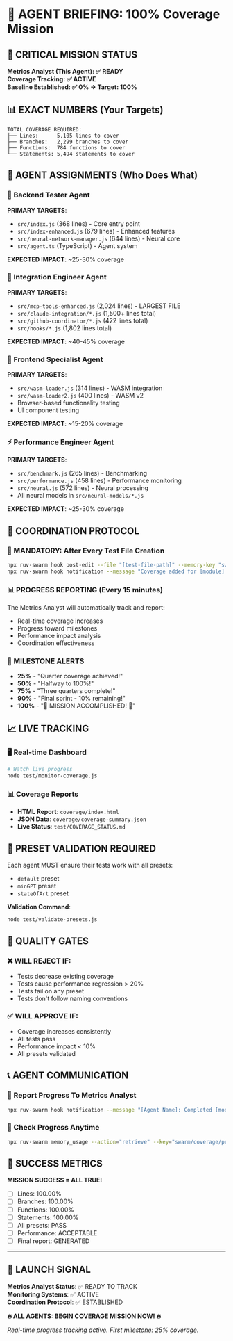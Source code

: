 # 🎯 AGENT BRIEFING: 100% Coverage Mission

## 🚨 CRITICAL MISSION STATUS
**Metrics Analyst (This Agent): ✅ READY**  
**Coverage Tracking: ✅ ACTIVE**  
**Baseline Established: ✅ 0% → Target: 100%**

## 📊 EXACT NUMBERS (Your Targets)

```
TOTAL COVERAGE REQUIRED:
├── Lines:      5,105 lines to cover
├── Branches:   2,299 branches to cover  
├── Functions:  784 functions to cover
└── Statements: 5,494 statements to cover
```

## 🎯 AGENT ASSIGNMENTS (Who Does What)

### 🧪 Backend Tester Agent
**PRIMARY TARGETS**:
- `src/index.js` (368 lines) - Core entry point
- `src/index-enhanced.js` (679 lines) - Enhanced features
- `src/neural-network-manager.js` (644 lines) - Neural core
- `src/agent.ts` (TypeScript) - Agent system

**EXPECTED IMPACT**: ~25-30% coverage

### 🔗 Integration Engineer Agent  
**PRIMARY TARGETS**:
- `src/mcp-tools-enhanced.js` (2,024 lines) - LARGEST FILE
- `src/claude-integration/*.js` (1,500+ lines total)
- `src/github-coordinator/*.js` (422 lines total)
- `src/hooks/*.js` (1,802 lines total)

**EXPECTED IMPACT**: ~40-45% coverage

### 🎨 Frontend Specialist Agent
**PRIMARY TARGETS**:
- `src/wasm-loader.js` (314 lines) - WASM integration
- `src/wasm-loader2.js` (400 lines) - WASM v2
- Browser-based functionality testing
- UI component testing

**EXPECTED IMPACT**: ~15-20% coverage

### ⚡ Performance Engineer Agent
**PRIMARY TARGETS**:
- `src/benchmark.js` (265 lines) - Benchmarking
- `src/performance.js` (458 lines) - Performance monitoring  
- `src/neural.js` (572 lines) - Neural processing
- All neural models in `src/neural-models/*.js`

**EXPECTED IMPACT**: ~25-30% coverage

## 🔄 COORDINATION PROTOCOL

### 📡 MANDATORY: After Every Test File Creation
```bash
npx ruv-swarm hook post-edit --file "[test-file-path]" --memory-key "swarm/coverage/[agent]/[module]"
npx ruv-swarm hook notification --message "Coverage added for [module]: estimated +X% lines"
```

### 📊 PROGRESS REPORTING (Every 15 minutes)
The Metrics Analyst will automatically track and report:
- Real-time coverage increases
- Progress toward milestones
- Performance impact analysis
- Coordination effectiveness

### 🎯 MILESTONE ALERTS
- **25%** - "Quarter coverage achieved!"
- **50%** - "Halfway to 100%!"
- **75%** - "Three quarters complete!"
- **90%** - "Final sprint - 10% remaining!"
- **100%** - "🎉 MISSION ACCOMPLISHED! 🎉"

## 📈 LIVE TRACKING

### 🖥️ Real-time Dashboard
```bash
# Watch live progress
node test/monitor-coverage.js
```

### 📊 Coverage Reports
- **HTML Report**: `coverage/index.html`
- **JSON Data**: `coverage/coverage-summary.json`
- **Live Status**: `test/COVERAGE_STATUS.md`

## 🧬 PRESET VALIDATION REQUIRED

Each agent MUST ensure their tests work with all presets:
- `default` preset
- `minGPT` preset  
- `stateOfArt` preset

**Validation Command**:
```bash
node test/validate-presets.js
```

## 🚨 QUALITY GATES

### ❌ WILL REJECT IF:
- Tests decrease existing coverage
- Tests cause performance regression > 20%
- Tests fail on any preset
- Tests don't follow naming conventions

### ✅ WILL APPROVE IF:
- Coverage increases consistently
- All tests pass
- Performance impact < 10%
- All presets validated

## 📞 AGENT COMMUNICATION

### 🤖 Report Progress To Metrics Analyst
```bash
npx ruv-swarm hook notification --message "[Agent Name]: Completed [module] tests, estimated +[X]% coverage" --telemetry true
```

### 🔄 Check Progress Anytime
```bash
npx ruv-swarm memory_usage --action="retrieve" --key="swarm/coverage/progress"
```

## 🎯 SUCCESS METRICS

**MISSION SUCCESS = ALL TRUE:**
- [ ] Lines: 100.00%  
- [ ] Branches: 100.00%
- [ ] Functions: 100.00%  
- [ ] Statements: 100.00%
- [ ] All presets: PASS
- [ ] Performance: ACCEPTABLE
- [ ] Final report: GENERATED

---

## 🚀 LAUNCH SIGNAL

**Metrics Analyst Status**: ✅ READY TO TRACK  
**Monitoring Systems**: ✅ ACTIVE  
**Coordination Protocol**: ✅ ESTABLISHED  

**🔥 ALL AGENTS: BEGIN COVERAGE MISSION NOW! 🔥**

*Real-time progress tracking active. First milestone: 25% coverage.*